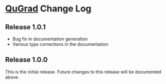 # [QuGrad](README.md) Change Log

## Release 1.0.1

- Bug fix in documentation generation
- Various typo corrections in the documentation

## Release 1.0.0

This is the initial release. Future changes to this release will be documented above.